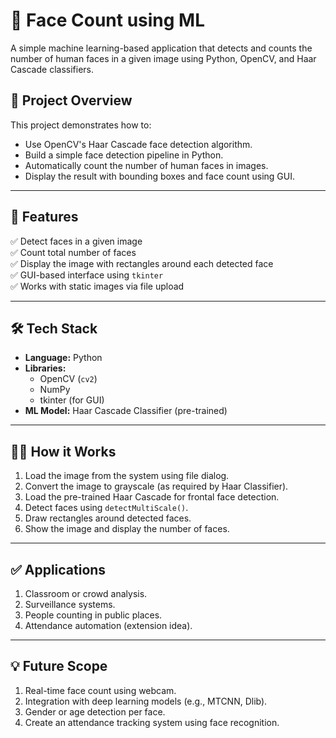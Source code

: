 # 👤 Face Count using ML

A simple machine learning-based application that detects and counts the number of human faces in a given image using Python, OpenCV, and Haar Cascade classifiers.

## 📸 Project Overview

This project demonstrates how to:
- Use OpenCV's Haar Cascade face detection algorithm.
- Build a simple face detection pipeline in Python.
- Automatically count the number of human faces in images.
- Display the result with bounding boxes and face count using GUI.

---

## 🚀 Features

✅ Detect faces in a given image  
✅ Count total number of faces  
✅ Display the image with rectangles around each detected face  
✅ GUI-based interface using `tkinter`  
✅ Works with static images via file upload

---

## 🛠️ Tech Stack

- **Language:** Python  
- **Libraries:**  
  - OpenCV (`cv2`)  
  - NumPy  
  - tkinter (for GUI)  
- **ML Model:** Haar Cascade Classifier (pre-trained)

---

## 🧑‍💻 How it Works

1. Load the image from the system using file dialog.
2. Convert the image to grayscale (as required by Haar Classifier).
3. Load the pre-trained Haar Cascade for frontal face detection.
4. Detect faces using `detectMultiScale()`.
5. Draw rectangles around detected faces.
6. Show the image and display the number of faces.

---

## ✅ Applications

1. Classroom or crowd analysis.
2. Surveillance systems.
3. People counting in public places.
4. Attendance automation (extension idea).

---

## 💡 Future Scope

1. Real-time face count using webcam.
2. Integration with deep learning models (e.g., MTCNN, Dlib).
3. Gender or age detection per face.
4. Create an attendance tracking system using face recognition.



